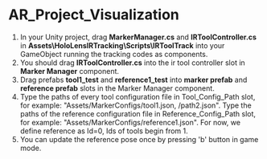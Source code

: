 # AR_Project_Visualization
 
1. In your Unity project, drag **MarkerManager.cs** and **IRToolController.cs** in **Assets\HoloLensIRTracking\Scripts\IRToolTrack** into your GameObject running the tracking codes as components.
2. You should drag **IRToolController.cs** into the ir tool controller slot in **Marker Manager** component.
3. Drag prefabs **tool1_test** and **reference1_test** into **marker prefab** and **reference prefab** slots in the Marker Manager component.
4. Type the paths of every tool configuration file in Tool_Config_Path slot, for example: "Assets/MarkerConfigs/tool1.json, /path2.json". Type the paths of the reference configuration file in Reference_Config_Path slot, for example: "Assets/MarkerConfigs/reference1.json". For now, we define reference as Id=0, Ids of tools begin from 1.
5. You can update the reference pose once by pressing 'b' button in game mode.
